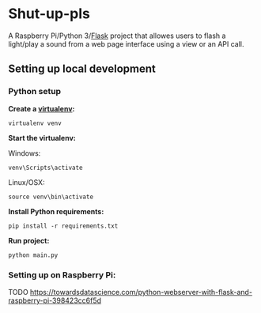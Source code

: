 # Shut-up-pls
A Raspberry Pi/Python 3/[Flask](https://flask-runner.readthedocs.io/en/stable/) project that allowes users to flash a light/play a sound from a web page interface using a view or an API call.

## Setting up local development
### Python setup
__Create a [virtualenv](https://docs.python-guide.org/dev/virtualenvs/):__
```
virtualenv venv
```
__Start the virtualenv:__

Windows: 
```
venv\Scripts\activate
```
Linux/OSX:
```
source venv\bin\activate
```

__Install Python requirements:__
```
pip install -r requirements.txt
```

__Run project:__
```
python main.py
```

### Setting up on Raspberry Pi:
TODO
https://towardsdatascience.com/python-webserver-with-flask-and-raspberry-pi-398423cc6f5d
